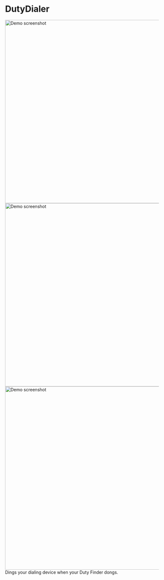 <h1>DutyDialer</h1>
<img src="https://i.imgur.com/N9vHEs7.png" alt="Demo screenshot" height=600 align="left" />
<img src="https://user-images.githubusercontent.com/49822414/125829706-287d7d50-05ed-4ca7-b88f-8939b5ef5dfe.png" alt="Demo screenshot" height=600 align="right" />
<img src="https://user-images.githubusercontent.com/49822414/125829772-18f0665b-8f37-4b0b-ab22-e1a516c05963.png" alt="Demo screenshot" height=600 align="left" />
<br />

Dings your dialing device when your Duty Finder dongs.
